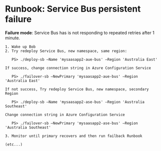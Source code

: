 # Runbook: Service Bus persistent failure

**Failure mode**: Service Bus has is not responding to repeated retries after 1 minute.

    1. Wake up Bob
    2. Try redeploy Service Bus, new namespace, same region:
    
       PS> ./deploy-sb –Name 'mysaasapp2-aue-bus' –Region 'Australia East'
    
    If success, change connection string in Azure Configuration Service
    
       PS> ./failover-sb –NewPrimary 'mysaasapp2-aue-bus' –Region 'Australia East'   
    
    If not success, Try redeploy Service Bus, new namespace, secondary Region
    
       PS> ./deploy-sb –Name 'mysaasapp2-ase-bus' –Region 'Australia Southeast'
    
    Change connection string in Azure Configuration Service
    
       PS> ./failover-sb –NewPrimary 'mysaasapp2-ase-bus' –Region 'Australia Southeast'
    
    3. Monitor until primary recovers and then run failback Runbook
    
    (etc...)

